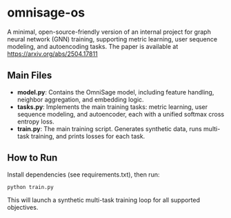 # omnisage-os

A minimal, open-source-friendly version of an internal project for graph neural network (GNN) training, supporting metric learning, user sequence modeling, and autoencoding tasks. The paper is available at https://arxiv.org/abs/2504.17811

## Main Files

- **model.py**: Contains the OmniSage model, including feature handling, neighbor aggregation, and embedding logic.
- **tasks.py**: Implements the main training tasks: metric learning, user sequence modeling, and autoencoder, each with a unified softmax cross entropy loss.
- **train.py**: The main training script. Generates synthetic data, runs multi-task training, and prints losses for each task.

## How to Run

Install dependencies (see requirements.txt), then run:

```bash
python train.py
```

This will launch a synthetic multi-task training loop for all supported objectives. 
